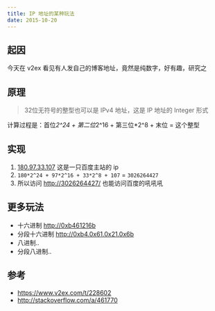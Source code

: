 ```yaml
---
title: IP 地址的某种玩法
date: 2015-10-20
---
```


## 起因
今天在 v2ex 看见有人发自己的博客地址，竟然是纯数字，好有趣，研究之

## 原理
> 32位无符号的整型也可以是 IPv4 地址，这是 IP 地址的 Integer 形式

计算过程是：首位*2^24 + 第二位*2^16 + 第三位*2^8 + 末位 = 这个整型

## 实现
1. [180.97.33.107](http://180.97.33.107/) 这是一只百度主站的 ip
2. `180*2^24 + 97*2^16 + 33*2^8 + 107` = `3026264427`
3. 所以访问 <http://3026264427/> 也能访问百度的吼吼吼

## 更多玩法
- 十六进制 <http://0xb461216b>
- 分段十六进制 <http://0xb4.0x61.0x21.0x6b>
- 八进制..
- 分段八进制..


## 参考
- <https://www.v2ex.com/t/228602>
- <http://stackoverflow.com/a/461770>
